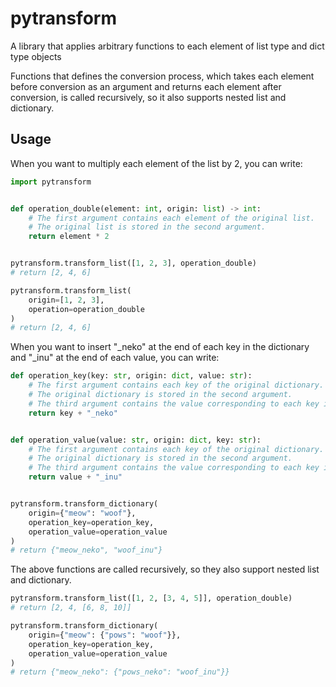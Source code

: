 # pytransform

A library that applies arbitrary functions to each element of list type and dict type objects

Functions that defines the conversion process, which takes each element before conversion as an argument and returns each element after conversion, is called recursively, so it also supports nested list and dictionary.

## Usage

When you want to multiply each element of the list by 2, you can write:

```python
import pytransform


def operation_double(element: int, origin: list) -> int:
	# The first argument contains each element of the original list.
	# The original list is stored in the second argument.
	return element * 2


pytransform.transform_list([1, 2, 3], operation_double)
# return [2, 4, 6]

pytransform.transform_list(
	origin=[1, 2, 3],
	operation=operation_double
)
# return [2, 4, 6]
```

When you want to insert "_neko" at the end of each key in the dictionary and "_inu" at the end of each value, you can write:

```python
def operation_key(key: str, origin: dict, value: str):
	# The first argument contains each key of the original dictionary.
	# The original dictionary is stored in the second argument.
	# The third argument contains the value corresponding to each key in the original dictionary.
	return key + "_neko"


def operation_value(value: str, origin: dict, key: str):
	# The first argument contains each key of the original dictionary.
	# The original dictionary is stored in the second argument.
	# The third argument contains the value corresponding to each key in the original dictionary.
	return value + "_inu"


pytransform.transform_dictionary(
	origin={"meow": "woof"},
	operation_key=operation_key,
	operation_value=operation_value
)
# return {"meow_neko", "woof_inu"}
```

The above functions are called recursively, so they also support nested list and dictionary.

```python
pytransform.transform_list([1, 2, [3, 4, 5]], operation_double)
# return [2, 4, [6, 8, 10]]

pytransform.transform_dictionary(
	origin={"meow": {"pows": "woof"}},
	operation_key=operation_key,
	operation_value=operation_value
)
# return {"meow_neko": {"pows_neko": "woof_inu"}}
```

